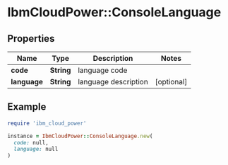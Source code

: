 # IbmCloudPower::ConsoleLanguage

## Properties

| Name | Type | Description | Notes |
| ---- | ---- | ----------- | ----- |
| **code** | **String** | language code |  |
| **language** | **String** | language description | [optional] |

## Example

```ruby
require 'ibm_cloud_power'

instance = IbmCloudPower::ConsoleLanguage.new(
  code: null,
  language: null
)
```

